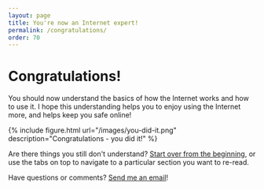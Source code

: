 ```yaml
---
layout: page
title: You're now an Internet expert!
permalink: /congratulations/
order: 70
---
```


# Congratulations!

You should now understand the basics of how the Internet works and how to use it. I hope this understanding helps you to enjoy using the Internet more, and helps keep you safe online!

{% include figure.html url="/images/you-did-it.png" description="Congratulations - you did it!" %}

Are there things you still don't understand? [Start over from the beginning](/), or use the tabs on top to navigate to a particular section you want to re-read.

Have questions or comments? [Send me an email](mailto:rosenberg.jeff@gmail.com)!
